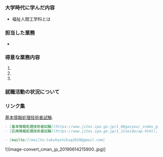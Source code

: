 ### 大学時代に学んだ内容
- 福祉人間工学科とは



### 担当した業務
- 


### 得意な業務内容
1.
2.
3.

### 就職活動の状況について


### リンク集
[基本情報処理技術者試験](https://www.jitec.ipa.go.jp/1_08gaiyou/_index_gaiyou.html).

```markdown
- [基本情報処理技術者試験](https://www.jitec.ipa.go.jp/1_08gaiyou/_index_gaiyou.html).
- [応用情報処理技術者試験](https://www.jitec.ipa.go.jp/1_11seido/ap.html).

- [mailto:](mailto:takahashikuq2020@gmail.com)
```

![(image-convert_cman_jp_20190614215900..jpg)]

